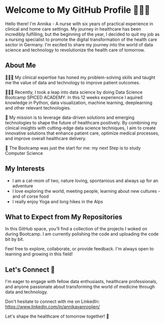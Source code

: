 # Welcome to My GitHub Profile 👩🏻‍⚕️

Hello there! I'm Annika - A nurse with six years of practical experience in clinical and home care settings. 
My journey in healthcare has been incredibly fulfilling, but the beginning of the year, I decided to quit my job as a nursing specialist to promote the digital transformation of the health care sector in Germany.
I'm excited to share my journey into the world of data science and technology to revolutionize the health care of tomorrow. 

## About Me

👩🏻‍⚕️ My clinical expertise has honed my problem-solving skills and taught me the value of data and technology to improve patient outcomes.

👩🏻‍🎓 Recently, I took a leap into data science by doing Data Science Bootcamp SPICED ACADEMY. In this 12 weeks experience I aquired knowledge in Python, data visualization, machine learning, deeplearning and other relevant technologies. 

🎯 My mission is to leverage data-driven solutions and emerging technologies to shape the future of healthcare positively. By combining my clinical insights with cutting-edge data science techniques, I aim to create innovative solutions that enhance patient care, optimize medical processes, and improve overall healthcare delivery.

🚀 The Bootcamp was just the start for me: my next Step is to study Computer Science

## My Interests

- I am a cat-mom of two, nature loving, spontanious and always up for an adventure
- I love exploring the world, meeting people, learning about new cultures - and of corse food
- I really enjoy Yoga and long hikes in the Alps 

## What to Expect from My Repositories

In this GitHub space, you'll find a collection of the projects I woked on during Bootcamp. I am currently polishing the code and uploading the code bit by bit.

Feel free to explore, collaborate, or provide feedback. I'm always open to learning and growing in this field!

## Let's Connect 🤝

I'm eager to engage with fellow data enthusiasts, healthcare professionals, and anyone passionate about transforming the world of medicine through data and technology. 

Don't hesitate to  connect with me on LinkedIn: https://www.linkedin.com/in/annikavanrooijen/

Let's shape the healthcare of tomorrow together! 🌟
